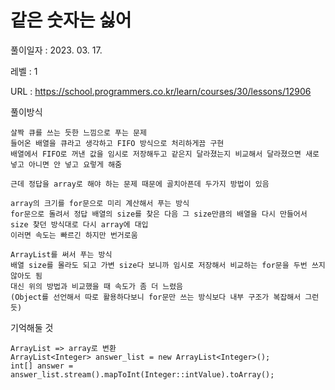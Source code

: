 # 같은 숫자는 싫어 
풀이일자 : 2023. 03. 17.  
    
레벨 : 1    

URL : https://school.programmers.co.kr/learn/courses/30/lessons/12906  
    
풀이방식    

    살짝 큐를 쓰는 듯한 느낌으로 푸는 문제
    들어온 배열을 큐라고 생각하고 FIFO 방식으로 처리하게끔 구현
    배열에서 FIFO로 꺼낸 값을 임시로 저장해두고 같은지 달라졌는지 비교해서 달라졌으면 새로 넣고 아니면 안 넣고 요렇게 해줌
    
    근데 정답을 array로 해야 하는 문제 때문에 골치아픈데 두가지 방법이 있음
    
    array의 크기를 for문으로 미리 계산해서 푸는 방식
    for문으로 돌려서 정답 배열의 size를 찾은 다음 그 size만큼의 배열을 다시 만들어서 size 찾던 방식대로 다시 array에 대입
    이러면 속도는 빠르긴 하지만 번거로움

    ArrayList를 써서 푸는 방식
    배열 size를 몰라도 되고 가변 size다 보니까 임시로 저장해서 비교하는 for문을 두번 쓰지 않아도 됨
    대신 위의 방법과 비교했을 때 속도가 좀 더 느렸음
    (Object를 선언해서 따로 활용하다보니 for문만 쓰는 방식보다 내부 구조가 복잡해서 그런듯)


기억해둘 것  
    
    ArrayList => array로 변환
    ArrayList<Integer> answer_list = new ArrayList<Integer>();
    int[] answer = answer_list.stream().mapToInt(Integer::intValue).toArray();

